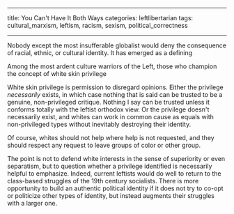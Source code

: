 ---
title: You Can't Have It Both Ways
categories: leftlibertarian
tags: cultural_marxism, leftism, racism, sexism, political_correctness
___
Nobody except the most insufferable globalist would deny the consequence of racial, ethnic, or cultural identity. It has emerged as a defining 

Among the most ardent culture warriors of the Left, those who champion the concept of white skin privilege 

White skin privilege is permission to disregard opinions. Either the privilege _necessarily_ exists, in which case nothing that is said can be trusted to be a genuine, non-privileged critique. Nothing I say can be trusted unless it conforms totally with the leftist orthodox view. Or the privilege doesn't necessarily exist, and whites can work in common cause as equals with non-privileged types without inevitably destroying their identity.

Of course, whites should not help where help is not requested, and they should respect any request to leave groups of color or other group.

The point is not to defend white interests in the sense of superiority or even separatism, but to question whether a privilege identified is necessarily helpful to emphasize. Indeed, current leftists would do well to return to the class-based struggles of the 19th century socialists. There is more opportunity to build an authentic political identity if it does not try to co-opt or politicize other types of identity, but instead augments their struggles with a larger one.